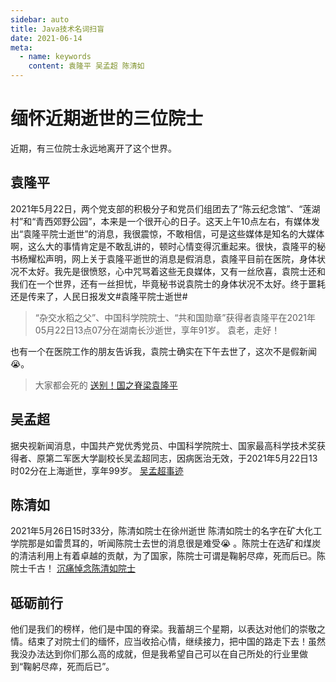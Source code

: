 ```yaml
---
sidebar: auto
title: Java技术名词扫盲
date: 2021-06-14
meta:
  - name: keywords
    content: 袁隆平 吴孟超 陈清如
---
```

# 缅怀近期逝世的三位院士

近期，有三位院士永远地离开了这个世界。

## 袁隆平

2021年5月22日，两个党支部的积极分子和党员们组团去了“陈云纪念馆”、“莲湖村”和“青西郊野公园”，本来是一个很开心的日子。这天上午10点左右，有媒体发出“袁隆平院士逝世”的消息，我很震惊，不敢相信，可是这些媒体是知名的大媒体啊，这么大的事情肯定是不敢乱讲的，顿时心情变得沉重起来。很快，袁隆平的秘书杨耀松声明，网上关于袁隆平逝世的消息是假消息，袁隆平目前在医院，身体状况不太好。我先是很愤怒，心中咒骂着这些无良媒体，又有一丝欣喜，袁院士还和我们在一个世界，还有一丝担忧，毕竟秘书说袁院士的身体状况不太好。终于噩耗还是传来了，人民日报发文#袁隆平院士逝世#
> “杂交水稻之父”、中国科学院院士、“共和国勋章”获得者袁隆平在2021年05月22日13点07分在湖南长沙逝世，享年91岁。
> 袁老，走好！

也有一个在医院工作的朋友告诉我，袁院士确实在下午去世了，这次不是假新闻😭。
> 大家都会死的
[送别！国之脊梁袁隆平](https://mp.weixin.qq.com/s/qO6PfJlJbyN1tVOH9HBDTA)

## 吴孟超

据央视新闻消息，中国共产党优秀党员、中国科学院院士、国家最高科学技术奖获得者、原第二军医大学副校长吴孟超同志，因病医治无效，于2021年5月22日13时02分在上海逝世，享年99岁。
[吴孟超事迹](https://mp.weixin.qq.com/s/vihgLQHBOoljobY8at5O7g)

## 陈清如

2021年5月26日15时33分，陈清如院士在徐州逝世
陈清如院士的名字在矿大化工学院那是如雷贯耳的，听闻陈院士去世的消息很是难受😭 。陈院士在选矿和煤炭的清洁利用上有着卓越的贡献，为了国家，陈院士可谓是鞠躬尽瘁，死而后已。陈院士千古！
[沉痛悼念陈清如院士](https://mp.weixin.qq.com/s/g0d-gA-hmOWjKlkrc9SrxQ)

## 砥砺前行

他们是我们的榜样，他们是中国的脊梁。我蓄胡三个星期，以表达对他们的崇敬之情。结束了对院士们的缅怀，应当收拾心情，继续接力，把中国的路走下去！虽然我没办法达到你们那么高的成就，但是我希望自己可以在自己所处的行业里做到“鞠躬尽瘁，死而后已”。
